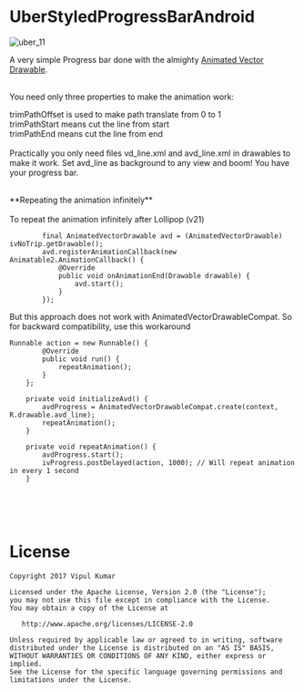 # UberStyledProgressBarAndroid

![uber_11](https://cloud.githubusercontent.com/assets/6247940/21677083/8cbe5be4-d35e-11e6-9118-97247567f6f9.gif)


A very simple Progress bar done with the almighty <a href="https://developer.android.com/reference/android/graphics/drawable/AnimatedVectorDrawable.html">Animated Vector Drawable</a>.</br><br>

You need only three properties to make the animation work:


trimPathOffset is used to make path translate from 0 to 1</br>
trimPathStart means cut the line from start</br>
trimPathEnd means cut the line from end</br>
</br>
Practically you only need files vd_line.xml and avd_line.xml in drawables to make it work. Set avd_line as background to any view and boom! You have your progress bar. 


</br>
**Repeating the animation infinitely**
</br>
</br>
To repeat the animation infinitely after Lollipop (v21)

```
        final AnimatedVectorDrawable avd = (AnimatedVectorDrawable) ivNoTrip.getDrawable();
        avd.registerAnimationCallback(new Animatable2.AnimationCallback() {
            @Override
            public void onAnimationEnd(Drawable drawable) {
                avd.start();
            }
        });
```


But this approach does not work with AnimatedVectorDrawableCompat. So for backward compatibility, use this workaround

```
Runnable action = new Runnable() {
        @Override
        public void run() {
            repeatAnimation();
        }
    };

    private void initializeAvd() {
        avdProgress = AnimatedVectorDrawableCompat.create(context, R.drawable.avd_line);
        repeatAnimation();
    }

    private void repeatAnimation() {
        avdProgress.start();
        ivProgress.postDelayed(action, 1000); // Will repeat animation in every 1 second
    }
```

</br>
</br>
</br>

# **License**
```
Copyright 2017 Vipul Kumar

Licensed under the Apache License, Version 2.0 (the "License");
you may not use this file except in compliance with the License.
You may obtain a copy of the License at

   http://www.apache.org/licenses/LICENSE-2.0

Unless required by applicable law or agreed to in writing, software
distributed under the License is distributed on an "AS IS" BASIS,
WITHOUT WARRANTIES OR CONDITIONS OF ANY KIND, either express or implied.
See the License for the specific language governing permissions and
limitations under the License.
```





